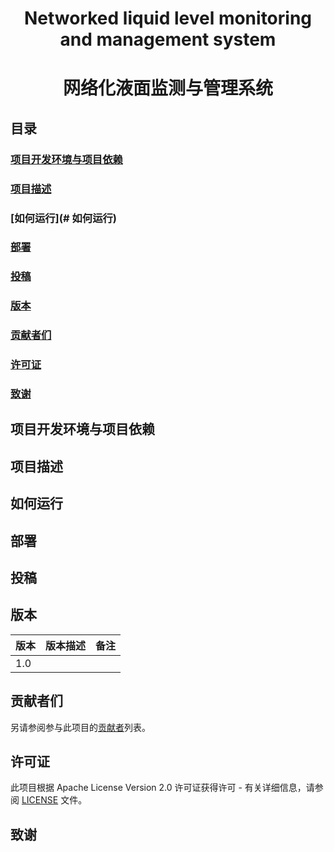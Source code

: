 #  <center> Networked liquid level monitoring and management system  </center>

#  <center> 网络化液面监测与管理系统 </center>

## 目录

### [项目开发环境与项目依赖](#项目开发环境与项目依赖)
### [项目描述](#项目描述)
### [如何运行](# 如何运行)
### [部署](#部署)
### [投稿](#投稿)
### [版本](#版本)
### [贡献者们](#贡献者们)
### [许可证](#许可证)
### [致谢](#致谢)

## 项目开发环境与项目依赖



## 项目描述



## 如何运行



## 部署



## 投稿



## 版本

| 版本 | 版本描述 | 备注 |
| ---- | -------- | ---- |
| 1.0  |          |      |



## 贡献者们

 另请参阅参与此项目的[贡献者]()列表。 



## 许可证

 此项目根据 Apache License  Version 2.0 许可证获得许可 - 有关详细信息，请参阅 [LICENSE](./LICENSE) 文件。 



## 致谢





